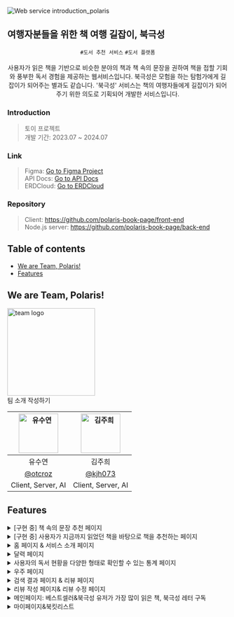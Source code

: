 ![Web service introduction_polaris](https://github.com/polaris-book-page/.github/assets/79989242/4cae2c28-a55e-4a04-8f5a-cadb0f913ed0)
## 여행자분들을 위한 책 여행 길잡이, 북극성


<div align="center">
	

`#도서 추천 서비스` `#도서 플랫폼` <br /> <br />
사용자가 읽은 책을 기반으로 비슷한 분야의 책과 책 속의 문장을 권하여 책을 접할 기회와 풍부한 독서 경험을 제공하는 웹서비스입니다.
북극성은 모험을 하는 탐험가에게 길잡이가 되어주는 별과도 같습니다. '북극성' 서비스는 책의 여행자들에게 길잡이가 되어주기 위한 의도로 기획되어 개발한 서비스입니다.

</div>

### Introduction
> 토이 프로젝트 <br />
> 개발 기간: 2023.07 ~ 2024.07

### Link
> Figma: [Go to Figma Project](https://www.figma.com/file/O5JLYhvCr1YMbm2aiyCCzb/UI-design?type=design&node-id=0%3A1&mode=design&t=ae3UX72EPQPJoHAf-1) <br />
> API Docs: [Go to API Docs](https://otcrotcr.notion.site/API-73cd18c8d29244dfb9a95f636cf44b49?pvs=4) <br />
> ERDCloud: [Go to ERDCloud](https://www.erdcloud.com/d/MXc5keNYFxAeHLSNi) <br />


### Repository
> Client: https://github.com/polaris-book-page/front-end <br />
> Node.js server: https://github.com/polaris-book-page/back-end <br/>

## Table of contents
- [We are Team, Polaris!](#we-are-team-polaris)
- [Features](#features)

## We are Team, Polaris!
<img src="https://github.com/polaris-book-page/.github/assets/79989242/b2863072-f286-49c6-b7db-98f22224c96e" width="200px" alt="team logo"> <br />
팀 소개 작성하기

| <img src="https://avatars.githubusercontent.com/u/79989242?s=96&v=4" width=90px alt="유수연"/>  | <img src="https://avatars.githubusercontent.com/u/82260747?v=4" width=90px alt="김주희"/>  |
| :-----: | :-----: |
| 유수연 | 김주희  |
| [@otcroz](https://github.com/otcroz) | [@kjh073](https://github.com/kjh073)  |
|Client, Server, AI|Client, Server, AI|

## Features
<details>
<summary>[구현 중] 책 속의 문장 추천 페이지</summary>
<div markdown="1">
	
![image](https://github.com/polaris-book-page/.github/assets/79989242/b5376842-47fe-43f2-90b8-faeffd9a0baf)

  - 북극성 유저들이 작성한 인용구 중에 임의로 4개의 인용구를 사용자에게 보여줍니다.
  - 사용자는 4개의 인용구 중 하나의 인용구를 선택하여 책을 추천받을 수 있습니다.
</div>
</details>
<details>
<summary>[구현 중] 사용자가 지금까지 읽었던 책을 바탕으로 책을 추천하는 페이지</summary>
<div markdown="1">
  - 사용자가 지금까지 읽었던 책들의 별점, 카테고리를 분석하여 책을 추천해주는 페이지입니다.
</div>
</details>

<details>
<summary>홈 페이지 & 서비스 소개 페이지</summary>
<div markdown="1">
	
![_2024_07_10_10_13_39_313-ezgif com-video-to-gif-converter](https://github.com/polaris-book-page/.github/assets/79989242/17c426bc-6e62-4d19-a4d1-9159b4d699fb)

  - 웹페이지에 접속하면 보이는 페이지로, 북극성 페이지에 대한 소개를 볼 수 있다.
  - 사용자들이 작성한 인용구들이 아래로 떨어지는 애니메이션을 구현
</div>
</details>

<details>
<summary>달력 페이지</summary>
<div markdown="1">
	
![_2024_07_10_10_34_25_980-ezgif com-video-to-gif-converter](https://github.com/polaris-book-page/.github/assets/79989242/db890263-5b80-4654-ac58-8ea30e7f80f6)

  - 사용자가 작성한 리뷰를 달력 형식으로 확인할 수 있습니다. 달력에는 사용자가 책을 다 읽은 날을 기준으로 책 표지가 보이며, 표지를 클릭했을 때 사용자가 작성한 리뷰 상세 페이지로 이동합니다.
</div>
</details>

<details>
<summary>사용자의 독서 현황을 다양한 형태로 확인할 수 있는 통계 페이지</summary>
<div markdown="1">
	
![_2024_07_10_10_31_22_251-ezgif com-video-to-gif-converter](https://github.com/polaris-book-page/.github/assets/79989242/11f1c351-88be-4e8b-82c2-bd3592d8def7)

  - 사용자가 읽은 책을 통계적으로 시각화합니다.
  - 파이차트를 활용하여 사용자가 읽은 책의 분야와 종이책/전자책 여부를 확인할 수 있습니다.
  - 목표 권수를 설정하여 로켓이 상승하는 것을 확인하여 사용자의 독서를 독려할 수 있습니다.
</div>
</details>

<details>
<summary>우주 페이지</summary>
<div markdown="1">
	
![ezgif com-video-to-gif-converter](https://github.com/polaris-book-page/.github/assets/79989242/5e75b741-b414-4182-aad3-8c067fc2016f)
  - 사용자가 읽은 책들을 우주 궤도에서 확인할 수 있습니다. 
</div>
</details>
<details>
<summary>검색 결과 페이지 & 리뷰 페이지</summary>
<div markdown="1">
	
![_2024_07_10_10_16_03_646-ezgif com-video-to-gif-converter](https://github.com/polaris-book-page/.github/assets/79989242/fd59c0a2-eff0-495d-b84d-809aa3fd01ad)

  -  사용자가 검색을 하면 키워드에 대한 검색결과를 확인할 수 있습니다.
  -  필터링 기능을 통해 카테고리별, 정확도/인기순/최신순 등 별로 확인할 수 있습니다.
  -  리뷰 페이지는 특정 책을 읽은 사람들의 리뷰를 모아 확인할 수 있습니다.
</div>
</details>

<details>
<summary>리뷰 작성 페이지& 리뷰 수정 페이지</summary>
<div markdown="1">
	
![_2024_07_10_10_35_21_103-ezgif com-video-to-gif-converter](https://github.com/polaris-book-page/.github/assets/79989242/5f00e792-b0e8-41f3-a876-7da3f6994e40)

- 사용자가 책을 다 읽었을 때 리뷰를 작성할 수 있습니다.
- 책을 읽기 시작한 날짜, 다 읽은 날짜, 인용구, 리뷰를 작성할 수 있으며 행성 이미지는 선택할 수 있습니다.
- 행성 이미지는 추후에 우주 페이지에서 확인할 수 있습니다.

</div>
</details>

<details>
<summary>메인페이지: 베스트셀러&북극성 유저가 가장 많이 읽은 책, 북극성 레터 구독</summary>
<div markdown="1">
	
![_2024_07_10_10_19_06_217-ezgif com-video-to-gif-converter](https://github.com/polaris-book-page/.github/assets/79989242/e32563dc-9c74-4b1b-b965-888045a54f4d)

- 베스트셀러&북극성 유저가 가장 많이 읽은 책
  - 베스트셀러를 확인할 수 있습니다.(알라딘 API 구현)
  - 북극성 유저가 가장 많이 읽은 책을 확인할 수 있습니다.
- [구현 중, 구현된 API와의 연결 예정] 북극성레터 구독 기능
  - 북극성 에디터가 작성한 책 소개와 리뷰를 한 달에 한 번씩 메일로 보내드립니다.
  - 이메일과 사용자 이름을 입력하면 레터 구독이 됩니다.
  - 북극성의 비회원도 체험할 수 있는 기능입니다.

</div>
</details>

<details>
<summary>마이페이지&북킷리스트</summary>
<div markdown="1">
	
![_2024_07_10_10_23_28_479-ezgif com-video-to-gif-converter](https://github.com/polaris-book-page/.github/assets/79989242/f9f96769-a8d7-48e7-bfec-4271ea0e3dd0)

- 마이페이지
  - 사용자 정보를 확인할 수 있습니다. 
  - 사용자의 닉네임과 프로필을 변경할 수 있습니다.
  - 사용자의 가입일을 티켓 형식으로 확인할 수 있습니다.
  - 최근에 추가한 북킷리스트에 6권을 확인할 수 있습니다.
- 북킷리스트
  - 사용자가 좋아요를 누른 책을 확인할 수 있습니다

</div>
</details>
